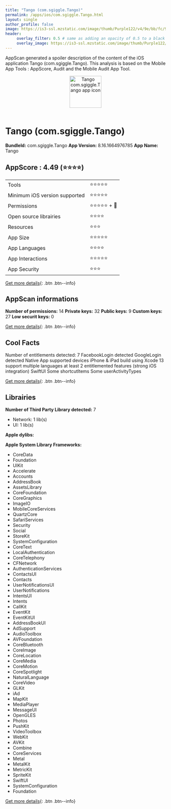 ```yaml
---
title: "Tango (com.sgiggle.Tango)"
permalink: /apps/ios/com.sgiggle.Tango.html
layout: single
author_profile: false
image: https://is3-ssl.mzstatic.com/image/thumb/Purple122/v4/9e/bb/fc/9ebbfc74-9421-32f4-99ef-9ec258e9e3d6/AppIconTango-0-1x_U007emarketing-0-8-0-85-220.png/512x512bb.jpg
header: 
     overlay_filter: 0.5 # same as adding an opacity of 0.5 to a black background
     overlay_image: https://is3-ssl.mzstatic.com/image/thumb/Purple122/v4/9e/bb/fc/9ebbfc74-9421-32f4-99ef-9ec258e9e3d6/AppIconTango-0-1x_U007emarketing-0-8-0-85-220.png/512x512bb.jpg
---
```

AppScan generated a spoiler description of the content of the iOS application Tango (com.sgiggle.Tango). This analysis is based on the Mobile App Tools : AppScore, Audit and the Mobile Audit App Tool.

  
  
<div style="text-align: center;"><img src="https://is3-ssl.mzstatic.com/image/thumb/Purple122/v4/9e/bb/fc/9ebbfc74-9421-32f4-99ef-9ec258e9e3d6/AppIconTango-0-1x_U007emarketing-0-8-0-85-220.png/512x512bb.jpg" width="100" height="100" alt="Tango com.sgiggle.Tango app icon"></div></br>
  
# Tango (com.sgiggle.Tango)

**BundleId:** com.sgiggle.Tango
**App Version:** 8.16.1664976785
**App Name:** Tango


## AppScore : 4.49 (⭐️⭐️⭐️⭐️) 

<table>
<tr><td> Tools </td><td> ⭐️⭐️⭐️⭐️⭐️ </td></tr>
<tr><td> Minimum iOS version supported </td><td> ⭐️⭐️⭐️⭐️⭐️ </td></tr>
<tr><td> Permissions </td><td> ⭐️⭐️⭐️⭐️⭐️ + 🌟 </td></tr>
<tr><td> Open source librairies </td><td> ⭐️⭐️⭐️⭐️ </td></tr>
<tr><td> Resources </td><td> ⭐️⭐️⭐️ </td></tr>
<tr><td> App Size </td><td> ⭐️⭐️⭐️⭐️⭐️ </td></tr>
<tr><td> App Languages </td><td> ⭐️⭐️⭐️⭐️ </td></tr>
<tr><td> App Interactions </td><td> ⭐️⭐️⭐️⭐️⭐️ </td></tr>
<tr><td> App Security </td><td> ⭐️⭐️⭐️ </td></tr>
</table>

[Get more details](/pricing.html){: .btn .btn--info}  
  
## AppScan informations 

**Number of permissions:** 14
**Private keys:** 32
**Public keys:** 9
**Custom keys:** 27
**Low securit keys:** 0
  
[Get more details](/pricing.html){: .btn .btn--info}

## Cool Facts

Number of entitlements detected: 7
FacebookLogin detected
GoogleLogin detected
Native App
supported devices iPhone & iPad
build using Xcode 13
support multiple languages
at least 2 entitlemented features (strong iOS integration)
SwiftUI
Some shortcutItems 
Some userActivityTypes
  
[Get more details](/pricing.html){: .btn .btn--info}

## Librairies 
**Number of Third Party Library detected:** 7
- Network: 1 lib(s)
- UI: 1 lib(s)

**Apple dylibs:**


**Apple System Library Frameworks:**
- CoreData
- Foundation
- UIKit
- Accelerate
- Accounts
- AddressBook
- AssetsLibrary
- CoreFoundation
- CoreGraphics
- ImageIO
- MobileCoreServices
- QuartzCore
- SafariServices
- Security
- Social
- StoreKit
- SystemConfiguration
- CoreText
- LocalAuthentication
- CoreTelephony
- CFNetwork
- AuthenticationServices
- ContactsUI
- Contacts
- UserNotificationsUI
- UserNotifications
- IntentsUI
- Intents
- CallKit
- EventKit
- EventKitUI
- AddressBookUI
- AdSupport
- AudioToolbox
- AVFoundation
- CoreBluetooth
- CoreImage
- CoreLocation
- CoreMedia
- CoreMotion
- CoreSpotlight
- NaturalLanguage
- CoreVideo
- GLKit
- iAd
- MapKit
- MediaPlayer
- MessageUI
- OpenGLES
- Photos
- PushKit
- VideoToolbox
- WebKit
- AVKit
- Combine
- CoreServices
- Metal
- MetalKit
- MetricKit
- SpriteKit
- SwiftUI
- SystemConfiguration
- Foundation


  
[Get more details](/pricing.html){: .btn .btn--info}

